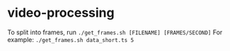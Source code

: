 # video-processing

To split into frames, run `./get_frames.sh [FILENAME] [FRAMES/SECOND]`
For example:
```./get_frames.sh data_short.ts 5```